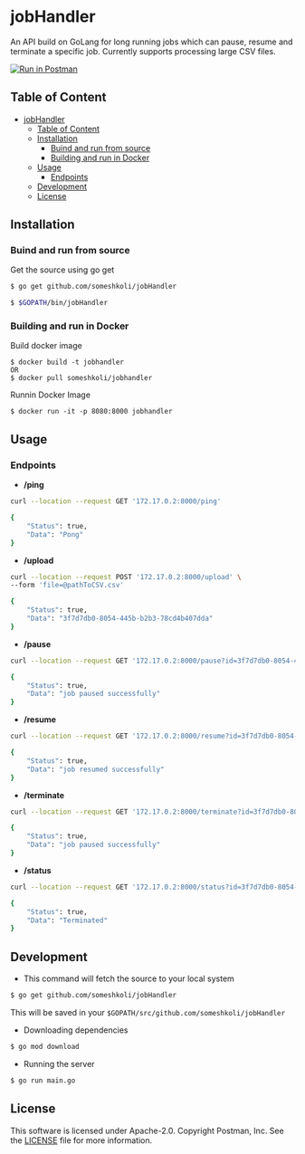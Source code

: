 # jobHandler
An API build on GoLang for long running jobs which can pause, resume and terminate a specific job. Currently supports processing large CSV files.

[![Run in Postman](https://run.pstmn.io/button.svg)](https://app.getpostman.com/run-collection/d46c526c14e9beff7940#?env%5BAtlan%20Pipeline%5D=W3sia2V5IjoidXJsIiwidmFsdWUiOiIxNzIuMTcuMC4yOjgwMDAiLCJlbmFibGVkIjp0cnVlfSx7ImtleSI6ImlkIiwidmFsdWUiOiJyYW5kb21cIiIsImVuYWJsZWQiOnRydWV9XQ==)

## Table of Content
- [jobHandler](#jobhandler)
  - [Table of Content](#table-of-content)
  - [Installation](#installation)
    - [Buind and run from source](#buind-and-run-from-source)
    - [Building and run in Docker](#building-and-run-in-docker)
  - [Usage](#usage)
    - [Endpoints](#endpoints)
  - [Development](#development)
  - [License](#license)

## Installation
### Buind and run from source
Get the source using go get
```bash
$ go get github.com/someshkoli/jobHandler

$ $GOPATH/bin/jobHandler
```

### Building and run in Docker
Build docker image
```
$ docker build -t jobhandler
OR
$ docker pull someshkoli/jobhandler
```
Runnin Docker Image
```
$ docker run -it -p 8080:8000 jobhandler
```


## Usage
### Endpoints
- **/ping**
```bash
curl --location --request GET '172.17.0.2:8000/ping'

{
    "Status": true,
    "Data": "Pong"
}

```

- **/upload**
```bash
curl --location --request POST '172.17.0.2:8000/upload' \
--form 'file=@pathToCSV.csv'

{
    "Status": true,
    "Data": "3f7d7db0-8054-445b-b2b3-78cd4b407dda"
}

```

- **/pause**
```bash
curl --location --request GET '172.17.0.2:8000/pause?id=3f7d7db0-8054-445b-b2b3-78cd4b407dda'

{
    "Status": true,
    "Data": "job paused successfully"
}

```

- **/resume**
```bash
curl --location --request GET '172.17.0.2:8000/resume?id=3f7d7db0-8054-445b-b2b3-78cd4b407dda'

{
    "Status": true,
    "Data": "job resumed successfully"
}

```

- **/terminate**
```bash
curl --location --request GET '172.17.0.2:8000/terminate?id=3f7d7db0-8054-445b-b2b3-78cd4b407dda'

{
    "Status": true,
    "Data": "job paused successfully"
}

```

- **/status**
```bash
curl --location --request GET '172.17.0.2:8000/status?id=3f7d7db0-8054-445b-b2b3-78cd4b407dda'

{
    "Status": true,
    "Data": "Terminated"
}

```
## Development

- This command will fetch the source to your local system
```bash
$ go get github.com/someshkoli/jobHandler
```
This will be saved in your `$GOPATH/src/github.com/someshkoli/jobHandler`

- Downloading dependencies
```bash
$ go mod download
```

- Running the server
```bash
$ go run main.go
```

## License
This software is licensed under Apache-2.0. Copyright Postman, Inc. See the [LICENSE](LICENSE) file for more information.
